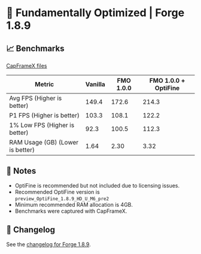 # 🚀 Fundamentally Optimized | Forge 1.8.9

## 📈 Benchmarks
[CapFrameX files](https://github.com/holybaechu/FundamentallyOptimized/blob/main/src/forge/1.8.9/benchmarks)

| Metric | Vanilla | FMO 1.0.0 | FMO 1.0.0 + OptiFine |
|---|---------|-----------|-----------------------|
| Avg FPS (Higher is better) | 149.4 | 172.6 | 214.3 |
| P1 FPS (Higher is better) | 103.3 | 108.1 | 122.2 |
| 1% Low FPS (Higher is better) | 92.3 | 100.5 | 112.3 |
| RAM Usage (GB) (Lower is better) | 1.64 | 2.30 | 3.32 |

## 🔎 Notes
- OptiFine is recommended but not included due to licensing issues.
- Recommended OptiFine version is `preview_OptiFine_1.8.9_HD_U_M6_pre2`
- Minimum recommended RAM allocation is 4GB.
- Benchmarks were captured with CapFrameX.

## 📝 Changelog
See the [changelog for Forge 1.8.9](./CHANGELOG.md).